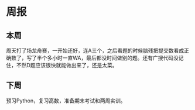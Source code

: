 # 周报

## 本周

周天打了场龙舟赛，一开始还好，连A三个，之后看题的时候脑残把提交数看成正确数了，写了半个多小时一直WA，最后都没时间做别的题。还有广搜代码没记住，不然D题应该很快就能做出来了，还是太菜。

## 下周

预习Python，复习高数，准备期末考试和两周实训。

